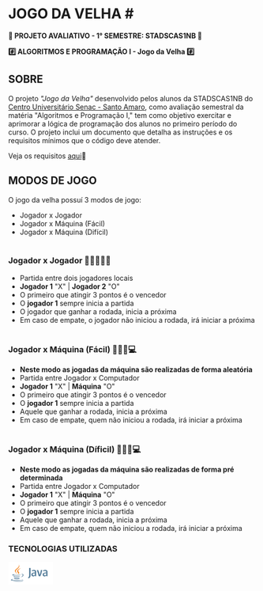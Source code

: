 # JOGO DA VELHA # #

**📝 PROJETO AVALIATIVO - 1° SEMESTRE: STADSCAS1NB 📝**

**#️⃣ ALGORITMOS E PROGRAMAÇÃO I - Jogo da Velha #️⃣**

## SOBRE

O projeto *"Jogo da Velha"* desenvolvido pelos alunos da STADSCAS1NB do [Centro Universitário Senac - Santo Amaro](https://www.sp.senac.br/centro-universitario-senac-santo-amaro), como avaliação semestral da matéria "Algoritmos e Programação I," tem como objetivo exercitar e aprimorar a lógica de programação dos alunos no primeiro período do curso.
O projeto inclui um documento que detalha as instruções e os requisitos mínimos que o código deve atender.

Veja os requisitos [aqui](https://drive.google.com/file/d/1U_zynvd9xbnVOO7ibd82D08TN8P24Hb6/view?usp=sharing)📝

## MODOS DE JOGO
O jogo da velha possuí 3 modos de jogo:
- Jogador x Jogador
- Jogador x Máquina (Fácil)
- Jogador x Máquina (Difícil)
<br><br>

### Jogador x Jogador 👨‍💻🆚👩‍💻
- Partida entre dois jogadores locais
- **Jogador 1** "X"  |  **Jogador 2** "O"
- O primeiro que atingir 3 pontos é o vencedor
- O **jogador 1** sempre inicia a partida
- O jogador que ganhar a rodada, inicia a próxima
- Em caso de empate, o jogador não iniciou a rodada, irá iniciar a próxima
<br><br>

### Jogador x Máquina (Fácil) 👨‍💻🆚💻
- **Neste modo as jogadas da máquina são realizadas de forma aleatória**
- Partida entre Jogador x Computador
- **Jogador 1** "X"  |  **Máquina** "O"
- O primeiro que atingir 3 pontos é o vencedor
- O **jogador 1** sempre inicia a partida
- Aquele que ganhar a rodada, inicia a próxima
- Em caso de empate, quem não iniciou a rodada, irá iniciar a próxima
<br><br>

### Jogador x Máquina (Díficil) 👩‍💻🆚💻
- **Neste modo as jogadas da máquina são realizadas de forma pré determinada**
- Partida entre Jogador x Computador
- **Jogador 1** "X"  |  **Máquina** "O"
- O primeiro que atingir 3 pontos é o vencedor
- O **jogador 1** sempre inicia a partida
- Aquele que ganhar a rodada, inicia a próxima
- Em caso de empate, quem não iniciou a rodada, irá iniciar a próxima


### TECNOLOGIAS UTILIZADAS
 <img src="https://github.com/Kinhazin/PROJETO-Quiz-IA/blob/master/Imagens/Java.png?raw=true" alt="Logo Java" width="90"/>

